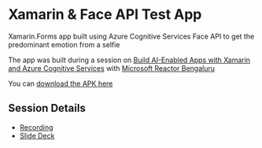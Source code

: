 # Xamarin & Face API Test App

Xamarin.Forms app built using Azure Cognitive Services Face API to get the predominant emotion from a selfie

The app was built during a session on [Build AI-Enabled Apps with Xamarin and Azure Cognitive Services](https://www.meetup.com/microsoft-reactor-bengaluru/events/279629802/) with [Microsoft Reactor Bengaluru](https://www.meetup.com/microsoft-reactor-bengaluru)

You can [download the APK here](https://github.com/adityaoberai/XamarinFaceAPI-Reactor/releases/download/v1.0/com.adityaoberai.xamarinfaceapi.apk)

## Session Details

* [Recording](https://www.youtube.com/watch?v=1Ua9UF63CPQ)
* [Slide Deck](Docs/Slide-Deck.pptx)
